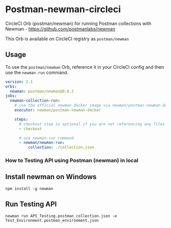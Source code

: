 # Postman-newman-circleci

CircleCI Orb (postman/newman) for running Postman collections with Newman - https://github.com/postmanlabs/newman

This Orb is available on CircleCI registry as `postman/newman`

## Usage

To use the `postman/newman` Orb, reference it in your CircleCI config and then use the `newman-run` command.

```yaml
version: 2.1
orbs:
  newman: postman/newman@0.0.2
jobs:
  newman-collection-run:
    # use the official newman docker image via newman/postman-newman-docker executor
    executor: newman/postman-newman-docker

    steps:
      # checkout step is optional if you are not referencing any files from the project
      - checkout

      # use newman-run command
      - newman/newman-run:
          collection: ./collection.json
```


### How to Testing API using Postman (newman) in local

## Install newman on Windows
```
npm install -g newman
```

## Run Testing API
```
newman run API_Testing.postman_collection.json -e Test_Environment.postman_environment.json
```

